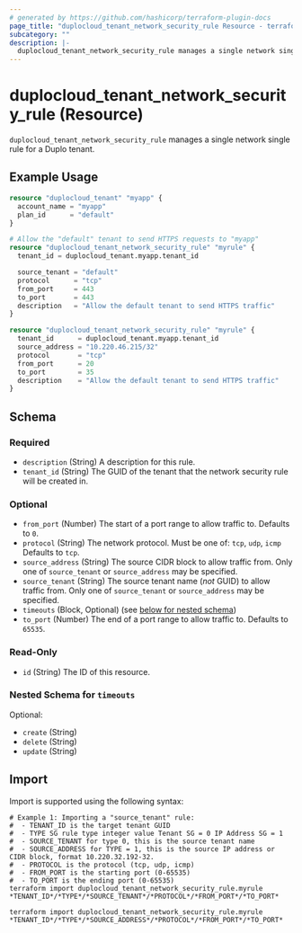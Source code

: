 ```yaml
---
# generated by https://github.com/hashicorp/terraform-plugin-docs
page_title: "duplocloud_tenant_network_security_rule Resource - terraform-provider-duplocloud"
subcategory: ""
description: |-
  duplocloud_tenant_network_security_rule manages a single network single rule for a Duplo tenant.
---
```


# duplocloud_tenant_network_security_rule (Resource)

`duplocloud_tenant_network_security_rule` manages a single network single rule for a Duplo tenant.

## Example Usage

```terraform
resource "duplocloud_tenant" "myapp" {
  account_name = "myapp"
  plan_id      = "default"
}

# Allow the "default" tenant to send HTTPS requests to "myapp"
resource "duplocloud_tenant_network_security_rule" "myrule" {
  tenant_id = duplocloud_tenant.myapp.tenant_id

  source_tenant = "default"
  protocol      = "tcp"
  from_port     = 443
  to_port       = 443
  description   = "Allow the default tenant to send HTTPS traffic"
}

resource "duplocloud_tenant_network_security_rule" "myrule" {
  tenant_id      = duplocloud_tenant.myapp.tenant_id
  source_address = "10.220.46.215/32"
  protocol       = "tcp"
  from_port      = 20
  to_port        = 35
  description    = "Allow the default tenant to send HTTPS traffic"
}
```

<!-- schema generated by tfplugindocs -->
## Schema

### Required

- `description` (String) A description for this rule.
- `tenant_id` (String) The GUID of the tenant that the network security rule will be created in.

### Optional

- `from_port` (Number) The start of a port range to allow traffic to. Defaults to `0`.
- `protocol` (String) The network protocol.  Must be one of:  `tcp`, `udp`, `icmp` Defaults to `tcp`.
- `source_address` (String) The source CIDR block to allow traffic from. Only one of `source_tenant` or `source_address` may be specified.
- `source_tenant` (String) The source tenant name (*not* GUID) to allow traffic from. Only one of `source_tenant` or `source_address` may be specified.
- `timeouts` (Block, Optional) (see [below for nested schema](#nestedblock--timeouts))
- `to_port` (Number) The end of a port range to allow traffic to. Defaults to `65535`.

### Read-Only

- `id` (String) The ID of this resource.

<a id="nestedblock--timeouts"></a>
### Nested Schema for `timeouts`

Optional:

- `create` (String)
- `delete` (String)
- `update` (String)

## Import

Import is supported using the following syntax:

```shell
# Example 1: Importing a "source_tenant" rule:
#  - TENANT_ID is the target tenant GUID
#  - TYPE SG rule type integer value Tenant SG = 0 IP Address SG = 1 
#  - SOURCE_TENANT for type 0, this is the source tenant name
#  - SOURCE_ADDRESS for TYPE = 1, this is the source IP address or CIDR block, format 10.220.32.192-32.  
#  - PROTOCOL is the protocol (tcp, udp, icmp)
#  - FROM_PORT is the starting port (0-65535)
#  - TO_PORT is the ending port (0-65535)
terraform import duplocloud_tenant_network_security_rule.myrule *TENANT_ID*/*TYPE*/*SOURCE_TENANT*/*PROTOCOL*/*FROM_PORT*/*TO_PORT*

terraform import duplocloud_tenant_network_security_rule.myrule *TENANT_ID*/*TYPE*/*SOURCE_ADDRESS*/*PROTOCOL*/*FROM_PORT*/*TO_PORT*
```
